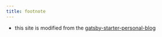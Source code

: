```yaml
---
title: footnote
---
```


* this site is modified from the [gatsby-starter-personal-blog](https://github.com/greglobinski/gatsby-starter-personal-blog)
